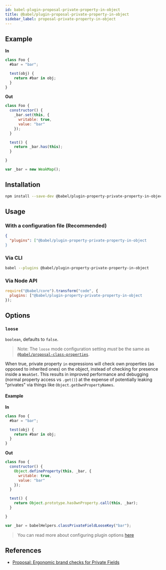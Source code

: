 ```yaml
---
id: babel-plugin-proposal-private-property-in-object
title: @babel/plugin-proposal-private-property-in-object
sidebar_label: proposal-private-property-in-object
---
```


## Example

**In**

```javascript
class Foo {
  #bar = "bar";

  test(obj) {
    return #bar in obj;
  }
}
```

**Out**

```javascript
class Foo {
  constructor() {
    _bar.set(this, {
      writable: true,
      value: "bar"
    });
  }

  test() {
    return _bar.has(this);
  }

}

var _bar = new WeakMap();
```

## Installation

```sh
npm install --save-dev @babel/plugin-property-private-property-in-object
```

## Usage

### With a configuration file (Recommended)

```json
{
  "plugins": ["@babel/plugin-property-private-property-in-object
}
```

### Via CLI

```sh
babel --plugins @babel/plugin-property-private-property-in-object
```

### Via Node API

```javascript
require("@babel/core").transform("code", {
  plugins: ["@babel/plugin-property-private-property-in-object
});
```

## Options

### `loose`

`boolean`, defaults to `false`.

> Note: The `loose` mode configuration setting _must_ be the same as [`@babel/proposal-class-properties`](plugin-proposal-class-properties.md).

When true, private property `in` expressions will check own properties (as opposed to inherited ones) on the object, instead of checking for presence inside a `WeakSet`. This results in improved
performance and debugging (normal property access vs `.get()`) at the expense
of potentially leaking "privates" via things like `Object.getOwnPropertyNames`.


#### Example

**In**

```javascript
class Foo {
  #bar = "bar";

  test(obj) {
    return #bar in obj;
  }
}
```

**Out**

```javascript
class Foo {
  constructor() {
    Object.defineProperty(this, _bar, {
      writable: true,
      value: "bar"
    });
  }

  test() {
    return Object.prototype.hasOwnProperty.call(this, _bar);
  }

}

var _bar = babelHelpers.classPrivateFieldLooseKey("bar");
```

> You can read more about configuring plugin options [here](https://babeljs.io/docs/en/plugins#plugin-options)

## References

* [Proposal: Ergonomic brand checks for Private Fields](https://github.com/tc39/proposal-private-fields-in-in)
